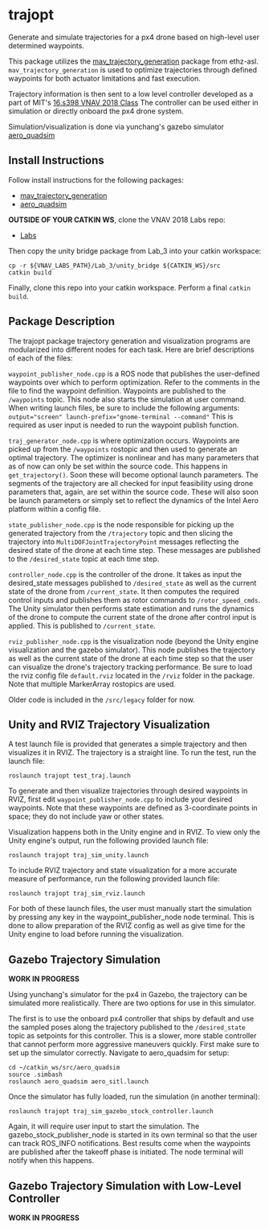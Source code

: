 # trajopt

Generate and simulate trajectories for a px4 drone based on high-level user determined waypoints.

This package utilizes the [mav_trajectory_generation](https://github.com/ethz-asl/mav_trajectory_generation) package from ethz-asl.
``mav_trajectory_generation`` is used to optimize trajectories through defined waypoints for both actuator limitations and fast execution.

Trajectory information is then sent to a low level controller developed as a part of MIT's [16.s398 VNAV 2018 Class](https://github.mit.edu/VNAV2018)
The controller can be used either in simulation or directly onboard the px4 drone system.

Simulation/visualization is done via yunchang's gazebo simulator [aero_quadsim](https://github.mit.edu/yunchang/aero_quadsim)


## Install Instructions

Follow install instructions for the following packages:
* [mav_trajectory_generation](https://github.com/ethz-asl/mav_trajectory_generation)
* [aero_quadsim](https://github.mit.edu/yunchang/aero_quadsim)

**OUTSIDE OF YOUR CATKIN WS**, clone the VNAV 2018 Labs repo:
* [Labs](https://github.mit.edu/VNAV2018/Labs)

Then copy the unity bridge package from Lab_3 into your catkin workspace:
```
cp -r ${VNAV_LABS_PATH}/Lab_3/unity_bridge ${CATKIN_WS}/src
catkin build
```

Finally, clone this repo into your catkin workspace. Perform a final ``catkin build``.


## Package Description

The trajopt package trajectory generation and visualization programs are modularized into different nodes for each task. Here are brief descriptions of each of the files:

``waypoint_publisher_node.cpp`` is a ROS node that publishes the user-defined waypoints over which to perform optimization. Refer to the comments in the file to find the waypoint definition. Waypoints are published to the ``/waypoints`` topic.
This node also starts the simulation at user command. When writing launch files, be sure to include the following arguments:
``output="screen" launch-prefix="gnome-terminal --command"``
This is required as user input is needed to run the waypoint publish function.

``traj_generator_node.cpp`` is where optimization occurs.  Waypoints are picked up from the ```/waypoints``` rostopic and then used to generate an optimal trajectory.
The optimizer is nonlinear and has many parameters that as of now can only be set within the source code. This happens in ```get_trajectory()```. Soon these will become optional launch parameters.
The segments of the trajectory are all checked for input feasibility using drone parameters that, again, are set within the source code. These will also soon be launch parameters or simply set to reflect the dynamics of the Intel Aero platform within a config file.

``state_publisher_node.cpp`` is the node responsible for picking up the generated trajectory from the ``/trajectory`` topic and then slicing the trajectory into ``MultiDOFJointTrajectoryPoint`` messages reflecting the desired state of the drone at each time step. These messages are published to the ``/desired_state`` topic at each time step.

``controller_node.cpp`` is the controller of the drone. It takes as input the desired_state messages published to ``/desired_state`` as well as the current state of the drone from ``/current_state``. It then computes the required control inputs and publishes them as rotor commands to ``/rotor_speed_cmds``. The Unity simulator then performs state estimation and runs the dynamics of the drone to compute the current state of the drone after control input is applied. This is published to ``/current_state``.

``rviz_publisher_node.cpp`` is the visualization node (beyond the Unity engine visualization and the gazebo simulator). This node publishes the trajectory as well as the current state of the drone at each time step so that the user can visualize the drone's trajectory tracking performance. Be sure to load the rviz config file ``default.rviz`` located in the ``/rviz`` folder in the package. Note that multiple MarkerArray rostopics are used.

Older code is included in the ``/src/legacy`` folder for now.


## Unity and RVIZ Trajectory Visualization

A test launch file is provided that generates a simple trajectory and then visualizes it in RVIZ. The trajectory is a straight line. To run the test, run the launch file:
```
roslaunch trajopt test_traj.launch
```

To generate and then visualize trajectories through desired waypoints in RVIZ, first edit ```waypoint_publisher_node.cpp``` to include your desired waypoints. Note that these waypoints are defined as 3-coordinate points in space; they do not include yaw or other states.

Visualization happens both in the Unity engine and in RVIZ. To view only the Unity engine's output, run the following provided launch file:
```
roslaunch trajopt traj_sim_unity.launch
```

To include RVIZ trajectory and state visualization for a more accurate measure of performance, run the following provided launch file:
```
roslaunch trajopt traj_sim_rviz.launch
```

For both of these launch files, the user must manually start the simulation by pressing any key in the waypoint_publisher_node node terminal. This is done to allow preparation of the RVIZ config as well as give time for the Unity engine to load before running the visualization.


## Gazebo Trajectory Simulation

**WORK IN PROGRESS**

Using yunchang's simulator for the px4 in Gazebo, the trajectory can be simulated more realistically. There are two options for use in this simulator.

The first is to use the onboard px4 controller that ships by default and use the sampled poses along the trajectory published to the ``/desired_state`` topic as setpoints for this controller. This is a slower, more stable controller that cannot perform more aggressive maneuvers quickly.
First make sure to set up the simulator correctly. Navigate to aero_quadsim for setup:
```
cd ~/catkin_ws/src/aero_quadsim
source .simbash
roslaunch aero_quadsim aero_sitl.launch
```

Once the simulator has fully loaded, run the simulation (in another terminal):
```
roslaunch trajopt traj_sim_gazebo_stock_controller.launch
```

Again, it will require user input to start the simulation. The gazebo_stock_publisher_node is started in its own terminal so that the user can track ROS_INFO notifications. Best results come when the waypoints are published after the takeoff phase is initiated. The node terminal will notify when this happens.


## Gazebo Trajectory Simulation with Low-Level Controller

**WORK IN PROGRESS**
